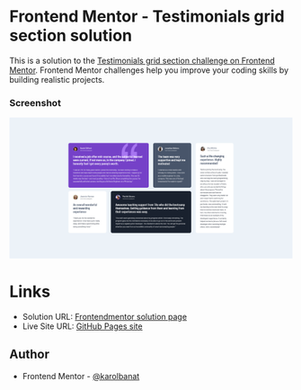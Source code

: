 # Frontend Mentor - Testimonials grid section solution

This is a solution to the [Testimonials grid section challenge on Frontend Mentor](https://www.frontendmentor.io/challenges/testimonials-grid-section-Nnw6J7Un7). Frontend Mentor challenges help you improve your coding skills by building realistic projects.

### Screenshot

![](./screenshot.png)

# Links

- Solution URL: [Frontendmentor solution page](https://www.frontendmentor.io/solutions/testimonials-grid-section-Sy0d2B-r5)
- Live Site URL: [GitHub Pages site](https://karolbanat.github.io/testimonials-grid-section-main/)

## Author

- Frontend Mentor - [@karolbanat](https://www.frontendmentor.io/profile/karolbanat)
